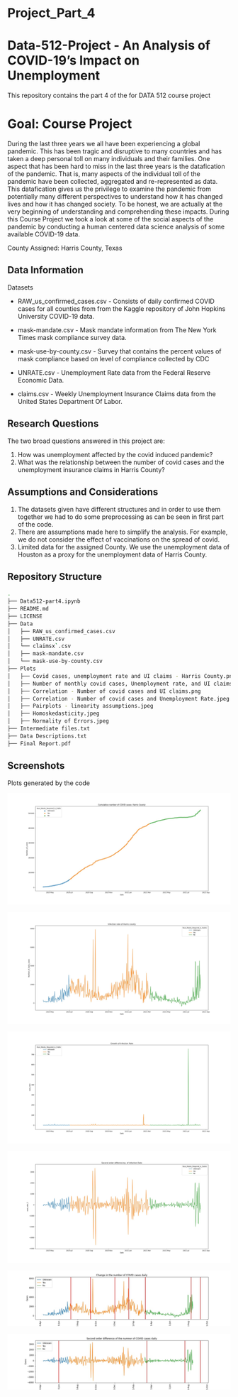 # Project_Part_4

Data-512-Project - An Analysis of COVID-19’s Impact on Unemployment
================================
This repository contains the part 4 of the for DATA 512 course project

Goal: Course Project
==============================
During the last three years we all have been experiencing a global pandemic. This has been tragic and disruptive to many countries and has taken a deep personal toll on many individuals and their families. 
One aspect that has been hard to miss in the last three years is the datafication of the pandemic. That is, many aspects of the individual toll of the pandemic have been collected, aggregated and re-represented as data. This datafication gives us the privilege to examine the pandemic from potentially many different perspectives to understand how it has changed lives and how it has changed society. To be honest, we are actually at the very beginning of understanding and comprehending these impacts.
During this Course Project we took a look at some of the social aspects of the pandemic by conducting a human centered data science analysis of some available COVID-19 data. 

County Assigned: Harris County, Texas

Data Information
----------------------

Datasets
-   RAW_us_confirmed_cases.csv - Consists of daily confirmed COVID cases for all counties from from the Kaggle repository of John Hopkins University COVID-19 data. 
    
-   mask-mandate.csv - Mask mandate information from The New York Times mask compliance survey data.

-   mask-use-by-county.csv - Survey that contains the percent values of mask compliance based on level of compliance collected by CDC

-   UNRATE.csv - Unemployment Rate data from the Federal Reserve Economic Data.

-   claims.csv - Weekly Unemployment Insurance Claims data from the United States Department Of Labor.

Research Questions 
---------------------------------

The two broad questions answered in this project are:
1. How was unemployment affected by the covid induced pandemic?
2. What was the relationship between the number of covid cases and the  unemployment insurance claims in Harris County?


Assumptions and Considerations
---------------------------------
1.  The datasets given have different structures and in order to use them together we had to do some preprocessing as can be seen in first part of the code.
2.  There are assumptions made here to simplify the analysis. For example, we do not consider the effect of vaccinations on the spread of covid.
3. Limited data for the assigned County. We use the unemployment data of Houston as a proxy for the unemployment data of Harris County.

Repository Structure
--------------------
```bash
.
├── Data512-part4.ipynb
├── README.md
├── LICENSE
├── Data
│   ├── RAW_us_confirmed_cases.csv
│   ├── UNRATE.csv
│   └── claimsx`.csv
│   ├── mask-mandate.csv
│   └── mask-use-by-county.csv
├── Plots
│   ├── Covid cases, unemployment rate and UI claims - Harris County.png
│   ├── Number of monthly covid cases, Unemployment rate, and UI claims.png
│   ├── Correlation - Number of covid cases and UI claims.png
│   ├── Correlation - Number of covid cases and Unemployment Rate.jpeg
│   ├── Pairplots - linearity assumptions.jpeg
│   ├── Homoskedasticity.jpeg 
│   ├── Normality of Errors.jpeg 
├── Intermediate files.txt
├── Data Descriptions.txt
├── Final Report.pdf
```


## Screenshots
Plots generated by the code

 ![1. Covid cases, unemployment rate and UI claims - Harris County](https://github.com/03ananya/Project_Part1/blob/main/Plots/Cumulative%20number%20of%20COVID%20cases-%20Harris%20County.jpeg)

 ![2. Number of monthly covid cases, Unemployment rate, and UI claims](https://github.com/03ananya/Project_Part1/blob/main/Plots/Infection%20rate%20of%20Harris%20county.jpeg)

 ![3. Correlation - Number of covid cases and Unemployment Rate](https://github.com/03ananya/Project_Part1/blob/main/Plots/Growth%20of%20Infection%20Rate.jpeg)

 ![4. Correlation - Number of covid cases and UI claims](https://github.com/03ananya/Project_Part1/blob/main/Plots/Second%20order%20differencing%20%20of%20Infection%20Rate.jpeg)
 
 ![5](https://github.com/03ananya/Project_Part1/blob/main/Plots/Change%20in%20the%20number%20of%20COVID%20cases%20daily%20(1).jpeg)

 ![5](https://github.com/03ananya/Project_Part1/blob/main/Plots/Second%20order%20difference%20of%20the%20numner%20of%20COVID%20cases%20daily.jpeg)
 
